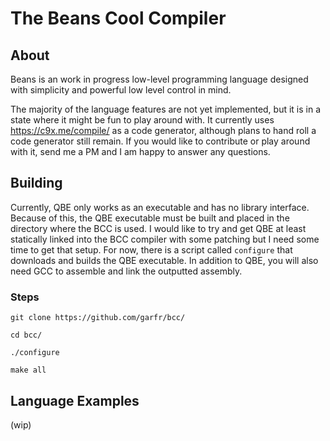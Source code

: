 # The Beans Cool Compiler 
## About
Beans is an work in progress low-level programming language designed with simplicity and powerful low level control in mind. 

The majority of the language features are not yet implemented, but it is in a state where it might be fun to play around with.
It currently uses https://c9x.me/compile/ as a code generator, although plans to hand roll a code generator still remain.  If you would like to contribute or play around with it, send me a PM and I am happy to answer any questions.

## Building

Currently, QBE only works as an executable and has no library interface. Because of this, the QBE executable must be built and placed in the directory where the BCC  is used.  I would like to try and get QBE at least statically linked into the BCC compiler with some patching but I need some time to get that setup.  For now, there is a script called ``configure`` that downloads and builds the QBE executable.  In addition to QBE, you will also need GCC to assemble and link the outputted assembly. 

### Steps

``git clone https://github.com/garfr/bcc/``

``cd bcc/``

``./configure``

``make all``

## Language Examples

(wip)
